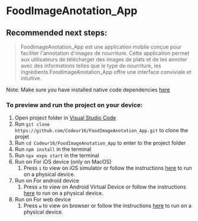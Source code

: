 
# FoodImageAnotation_App
## Recommended next steps:



>FoodImageAnotation_App est une application mobile conçue pour faciliter l'annotation d'images de nourriture. Cette application permet aux utilisateurs de télécharger des images de plats et de les annoter avec des informations telles que le type de nourriture, les ingrédients.FoodImageAnotation_App offre une interface conviviale et intuitive.

Note: Make sure you have installed native code dependencies [here](https://reactnative.dev/docs/environment-setup#installing-dependencies)

### To preview and run the project on your device:

1. Open project folder in <u>Visual Studio Code</u>
2. Run `git clone https://github.com/Codeur16/FoodImageAnotation_App.git` to clone the projet
3. Run `cd Codeur16/FoodImageAnotation_App` to enter to the project folder
2. Run `npm install` in the terminal
3. Run `npx expo start` in the terminal
4. Run on For iOS device (only on MacOS)
   1. Press `i` to view on iOS simulator or follow the instructions [here](https://docs.expo.dev/workflow/run-on-device/) to run on a physical device.
5. Run on For android device
   1. Press `a` to view on Android Virtual Device or follow the instructions [here](https://docs.expo.dev/workflow/run-on-device/) to run on a physical device.
6. Run on For web device
   1. Press `w` to view on browser or follow the instructions [here](https://docs.expo.dev/workflow/run-on-device/) to run on a physical device.


